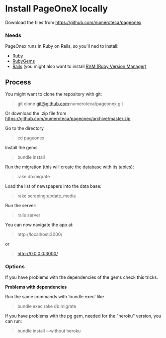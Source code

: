 Install PageOneX locally
==========================
Download the files from https://github.com/numeroteca/pageonex

### Needs
PageOnex runs in Ruby on Rails, so you'll ned to install:
+ [Ruby](http://www.ruby-lang.org/en/downloads/)
+ [RubyGems](http://docs.rubygems.org/)
+ [Rails](http://rubyonrails.org/download) (you might also want to install [RVM (Ruby Version Manager)](https://rvm.io/)

Process
-------
You might want to clone the repository with git:
> git clone git@github.com:numeroteca/pageonex.git

Or download the .zip file from https://github.com/numeroteca/pageonex/archive/master.zip

Go to the directory
> cd pageonex

Install the gems
> bundle install

Run the migration (this will create the database with its tables):
> rake db:migrate

Load the list of newspapers into the data base:
> rake scraping:update_media

Run the server:
> rails server

You can now navigate the app at:
> http://localhost:3000/ 

or 
> http://0.0.0.0:3000/

### Options
If you have problems with the dependencies of the gems check this tricks.

**Problems with dependencies**

Run the same commands with 'bundle exec' like
>bundle exec rake db:migrate

If you have problems with the pg gem, needed for the "heroku" version, you can run:
>bundle install --without heroku


